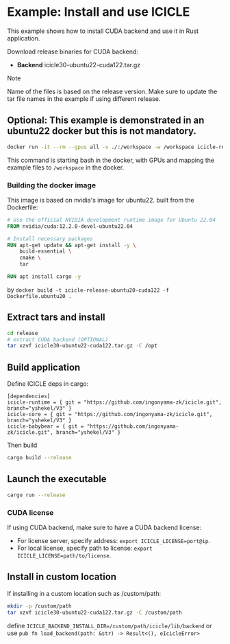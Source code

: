 

# Example: Install and use ICICLE

This example shows how to install CUDA backend and use it in Rust application.

Download release binaries for CUDA backend:

- **Backend** icicle30-ubuntu22-cuda122.tar.gz

> [!NOTE]
> Name of the files is based on the release version. Make sure to update the tar file names in the example if using different release.


## Optional: This example is demonstrated in an ubuntu22 docker but this is not mandatory.

```bash
docker run -it --rm --gpus all -v ./:/workspace -w /workspace icicle-release-ubuntu22-cuda122 bash
```

This command is starting bash in the docker, with GPUs and mapping the example files to `/workspace` in the docker.

### Building the docker image

This image is based on nvidia's image for ubuntu22. built from the Dockerfile:
```dockerfile
# Use the official NVIDIA development runtime image for Ubuntu 22.04
FROM nvidia/cuda:12.2.0-devel-ubuntu22.04

# Install necessary packages
RUN apt-get update && apt-get install -y \
    build-essential \
    cmake \
    tar

RUN apt install cargo -y
```

by `docker build -t icicle-release-ubuntu20-cuda122 -f Dockerfile.ubuntu20 .`

## Extract tars and install

```bash
cd release
# extract CUDA backend (OPTIONAL)
tar xzvf icicle30-ubuntu22-cuda122.tar.gz -C /opt
```

## Build application

Define ICICLE deps in cargo:
```cargo
[dependencies]
icicle-runtime = { git = "https://github.com/ingonyama-zk/icicle.git", branch="yshekel/V3" }
icicle-core = { git = "https://github.com/ingonyama-zk/icicle.git", branch="yshekel/V3" }
icicle-babybear = { git = "https://github.com/ingonyama-zk/icicle.git", branch="yshekel/V3" }
```

Then build
```bash
cargo build --release
```

## Launch the executable

```bash
cargo run --release
```

### CUDA license

If using CUDA backend, make sure to have a CUDA backend license:
- For license server, specify address: `export ICICLE_LICENSE=port@ip`.
- For local license, specify path to license: `export ICICLE_LICENSE=path/to/license`.

## Install in custom location

If installing in a custom location such as /custom/path:
```bash
mkdir -p /custom/path
tar xzvf icicle30-ubuntu22-cuda122.tar.gz -C /custom/path
```

define `ICICLE_BACKEND_INSTALL_DIR=/custom/path/icicle/lib/backend` or use `pub fn load_backend(path: &str) -> Result<(), eIcicleError>`